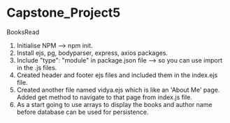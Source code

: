 # Capstone_Project5
BooksRead

1. Initialise NPM --> npm init.
2. Install ejs, pg, bodyparser, express, axios packages.
3. Include "type": "module" in package.json file --> so you can use import in the .js files.
4. Created header and footer ejs files and included them in the index.ejs file.
5. Created another file named vidya.ejs which is like an 'About Me' page. Added get method to navigate to that page from index.js file.
6. As a start going to use arrays to display the books and author name before database can be used for persistence.